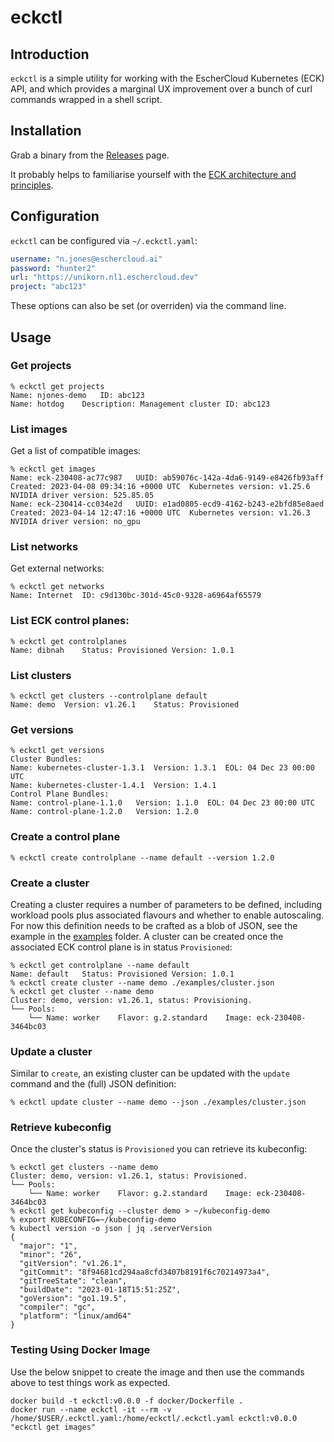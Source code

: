 # eckctl

## Introduction
`eckctl` is a simple utility for working with the EscherCloud Kubernetes (ECK) API, and which provides a marginal UX improvement over a bunch of curl commands wrapped in a shell script.

## Installation

Grab a binary from the [Releases](https://github.com/eschercloudai/eckctl/releases) page.

It probably helps to familiarise yourself with the [ECK architecture and principles](https://docs.eschercloud.ai/Kubernetes/Reference/overview).

## Configuration

`eckctl` can be configured via `~/.eckctl.yaml`:

```yaml
username: "n.jones@eschercloud.ai"
password: "hunter2"
url: "https://unikorn.nl1.eschercloud.dev"
project: "abc123"
```

These options can also be set (or overriden) via the command line.

## Usage

### Get projects

```shell
% eckctl get projects
Name: njones-demo	ID: abc123
Name: hotdog	Description: Management cluster ID: abc123
```

### List images

Get a list of compatible images:

```shell
% eckctl get images
Name: eck-230408-ac77c987	UUID: ab59076c-142a-4da6-9149-e8426fb93aff	Created: 2023-04-08 09:34:16 +0000 UTC	Kubernetes version: v1.25.6	NVIDIA driver version: 525.85.05
Name: eck-230414-cc034e2d	UUID: e1ad0805-ecd9-4162-b243-e2bfd85e8aed	Created: 2023-04-14 12:47:16 +0000 UTC	Kubernetes version: v1.26.3	NVIDIA driver version: no_gpu
```

### List networks

Get external networks:

```shell
% eckctl get networks
Name: Internet	ID: c9d130bc-301d-45c0-9328-a6964af65579
```

### List ECK control planes:

```shell
% eckctl get controlplanes
Name: dibnah	Status: Provisioned	Version: 1.0.1
```

### List clusters

```shell
% eckctl get clusters --controlplane default
Name: demo	Version: v1.26.1	Status: Provisioned
```

### Get versions

```shell
% eckctl get versions
Cluster Bundles:
Name: kubernetes-cluster-1.3.1	Version: 1.3.1	EOL: 04 Dec 23 00:00 UTC
Name: kubernetes-cluster-1.4.1	Version: 1.4.1
Control Plane Bundles:
Name: control-plane-1.1.0	Version: 1.1.0	EOL: 04 Dec 23 00:00 UTC
Name: control-plane-1.2.0	Version: 1.2.0

```

### Create a control plane

```shell
% eckctl create controlplane --name default --version 1.2.0
```

### Create a cluster

Creating a cluster requires a number of parameters to be defined, including workload pools plus associated flavours and whether to enable autoscaling.  For now this definition needs to be crafted as a blob of JSON, see the example in the [examples](https://github.com/eschercloudai/eckctl/tree/main/examples) folder.  A cluster can be created once the associated ECK control plane is in status `Provisioned`:

```shell
% eckctl get controlplane --name default
Name: default	Status: Provisioned	Version: 1.0.1
% eckctl create cluster --name demo ./examples/cluster.json
% eckctl get cluster --name demo
Cluster: demo, version: v1.26.1, status: Provisioning.
└── Pools:
    └── Name: worker	Flavor: g.2.standard	Image: eck-230408-3464bc03
```

### Update a cluster

Similar to `create`, an existing cluster can be updated with the `update` command and the (full) JSON definition:

```shell
% eckctl update cluster --name demo --json ./examples/cluster.json
```

### Retrieve kubeconfig

Once the cluster's status is `Provisioned` you can retrieve its kubeconfig:

```shell
% eckctl get clusters --name demo
Cluster: demo, version: v1.26.1, status: Provisioned.
└── Pools:
    └── Name: worker	Flavor: g.2.standard	Image: eck-230408-3464bc03
% eckctl get kubeconfig --cluster demo > ~/kubeconfig-demo
% export KUBECONFIG=~/kubeconfig-demo
% kubectl version -o json | jq .serverVersion
{
  "major": "1",
  "minor": "26",
  "gitVersion": "v1.26.1",
  "gitCommit": "8f94681cd294aa8cfd3407b8191f6c70214973a4",
  "gitTreeState": "clean",
  "buildDate": "2023-01-18T15:51:25Z",
  "goVersion": "go1.19.5",
  "compiler": "gc",
  "platform": "linux/amd64"
}
```
### Testing Using Docker Image
Use the below snippet to create the image and then use the commands above to test things work as expected.

```shell
docker build -t eckctl:v0.0.0 -f docker/Dockerfile .
docker run --name eckctl -it --rm -v /home/$USER/.eckctl.yaml:/home/eckctl/.eckctl.yaml eckctl:v0.0.0 "eckctl get images"
```
